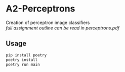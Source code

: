 # A2-Perceptrons
Creation of perceptron image classifiers  
*full assignment outline can be read in perceptrons.pdf*

## Usage
```bash
pip install poetry
poetry install
poetry run main
```
